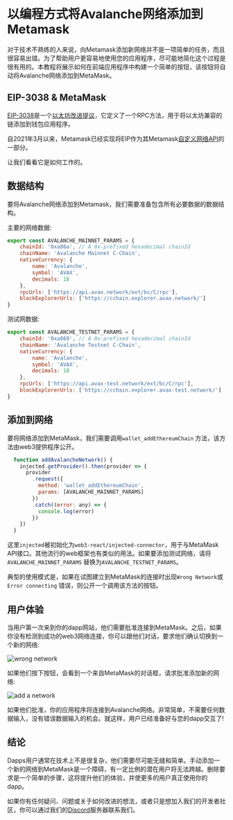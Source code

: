 # 以编程方式将Avalanche网络添加到Metamask

对于技术不熟练的人来说，向Metamask添加新网络并不是一项简单的任务，而且很容易出错。为了帮助用户更容易地使用您的应用程序，尽可能地简化这个过程是很有用的。本教程将展示如何在前端应用程序中构建一个简单的按钮，该按钮将自动将Avalanche网络添加到MetaMask。

## EIP-3038 & MetaMask

[EIP-3038](https://eips.ethereum.org/EIPS/eip-3085)是一个[以太坊改进提议](https://eips.ethereum.org/)，它定义了一个RPC方法，用于将以太坊兼容的链添加到钱包应用程序。

自2021年3月以来，Metamask已经实现将EIP作为其Metamask[自定义网络API](https://consensys.net/blog/metamask/connect-users-to-layer-2-networks-with-the-metamask-custom-networks-api/)的一部分。

让我们看看它是如何工作的。

## 数据结构

要将Avalanche网络添加到Metamask，我们需要准备包含所有必要数据的数据结构。

主要的网络数据:

```javascript
export const AVALANCHE_MAINNET_PARAMS = {
    chainId: '0xa86a', // A 0x-prefixed hexadecimal chainId
    chainName: 'Avalanche Mainnet C-Chain',
    nativeCurrency: {
        name: 'Avalanche',
        symbol: 'AVAX',
        decimals: 18
    },
    rpcUrls: ['https://api.avax.network/ext/bc/C/rpc'],
    blockExplorerUrls: ['https://cchain.explorer.avax.network/']
}
```

测试网数据:

```javascript
export const AVALANCHE_TESTNET_PARAMS = {
    chainId: '0xa869', // A 0x-prefixed hexadecimal chainId
    chainName: 'Avalanche Testnet C-Chain',
    nativeCurrency: {
        name: 'Avalanche',
        symbol: 'AVAX',
        decimals: 18
    },
    rpcUrls: ['https://api.avax-test.network/ext/bc/C/rpc'],
    blockExplorerUrls: ['https://cchain.explorer.avax-test.network/']
}
```

## 添加到网络

要将网络添加到MetaMask，我们需要调用`wallet_addEthereumChain` 方法，该方法由web3提供程序公开。

```javascript
  function addAvalancheNetwork() {
    injected.getProvider().then(provider => {
      provider
        .request({
          method: 'wallet_addEthereumChain',
          params: [AVALANCHE_MAINNET_PARAMS]
        })
        .catch((error: any) => {
          console.log(error)
        })
    })
  }
```
这里`injected`被初始化为`web3-react/injected-connector`，用于与MetaMask API接口。其他流行的web框架也有类似的用法。如果要添加测试网络，请将`AVALANCHE_MAINNET_PARAMS` 替换为`AVALANCHE_TESTNET_PARAMS`。

典型的使用模式是，如果在试图建立到MetaMask的连接时出现`Wrong Network`或`Error connecting` 错误，则公开一个调用该方法的按钮。

## 用户体验

当用户第一次来到你的dapp网站，他们需要批准连接到MetaMask。之后，如果你没有检测到成功的web3网络连接，你可以跟他们对话，要求他们确认切换到一个新的网络:

![wrong network](../../../.github/add-avalanche-to-metamask-01-wrong-network.png)

如果他们按下按钮，会看到一个来自MetaMask的对话框，请求批准添加新的网络:

![add a network](../../../.github/add-avalanche-to-metamask-02-add-network.png)

如果他们批准，你的应用程序将连接到Avalanche网络。非常简单，不需要任何数据输入，没有错误数据输入的机会。就这样，用户已经准备好与您的dapp交互了!

## 结论

Dapps用户通常在技术上不是很复杂，他们需要尽可能无缝和简单。手动添加一个新的网络到MetaMask是一个障碍，有一定比例的潜在用户将无法跨越。删除要求是一个简单的步骤，这将提升他们的体验，并使更多的用户真正使用你的dapp。

如果你有任何疑问、问题或关于如何改进的想法，或者只是想加入我们的开发者社区，你可以通过我们的[Discord](https://chat.avalabs.org/)服务器联系我们。

<!--stackedit_data:
eyJoaXN0b3J5IjpbLTEyNzcwOTIwNDZdfQ==
-->